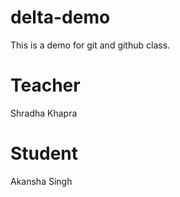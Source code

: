 # delta-demo
This is a demo for git and github class.

# Teacher
Shradha Khapra

# Student 
Akansha Singh

